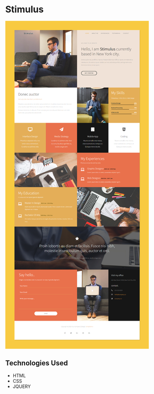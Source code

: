 # Stimulus

![view Website](https://github.com/Mustafa-hameed199/Template_7/blob/main/images/Stimulus.png?raw=true)

## Technologies Used 
* HTML
* CSS
* JQUERY